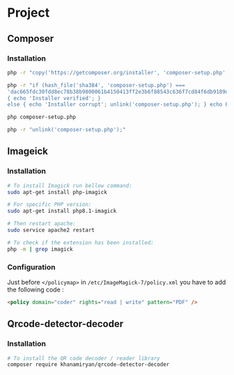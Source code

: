# Project
## Composer
### Installation
```sh
php -r "copy('https://getcomposer.org/installer', 'composer-setup.php');"

php -r "if (hash_file('sha384', 'composer-setup.php') ===
'dac665fdc30fdd8ec78b38b9800061b4150413ff2e3b6f88543c636f7cd84f6db9189d43a81e5503cda447da73c7e5b6')
{ echo 'Installer verified'; }
else { echo 'Installer corrupt'; unlink('composer-setup.php'); } echo PHP_EOL;"

php composer-setup.php

php -r "unlink('composer-setup.php');"
```
## Imageick
### Installation
```sh
# To install Imagick run bellow command:
sudo apt-get install php-imagick

# For specific PHP version:
sudo apt-get install php8.1-imagick

# Then restart apache:
sudo service apache2 restart

# To check if the extension has been installed:
php -m | grep imagick

```
### Configuration

Just before `</policymap>` in `/etc/ImageMagick-7/policy.xml` you have to add the following code : 
```html
<policy domain="coder" rights="read | write" pattern="PDF" />
```

## Qrcode-detector-decoder
### Installation
```sh
# To install the QR code decoder / reader library
composer require khanamiryan/qrcode-detector-decoder
